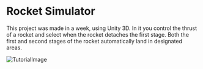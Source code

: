 # Rocket Simulator

This project was made in a week, using Unity 3D. In it you control the thrust of a rocket and select when the rocket detaches the first stage. Both the first and second stages of the rocket automatically land in designated areas.

![TutorialImage](https://github.com/user-attachments/assets/52f6532c-6af5-42ed-ac23-2d795807824c)

